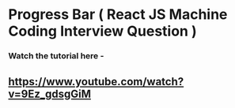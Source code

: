 # Progress Bar ( React JS Machine Coding Interview Question )

### Watch the tutorial here -

## https://www.youtube.com/watch?v=9Ez_gdsgGiM
